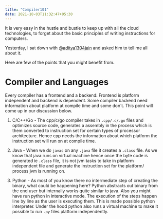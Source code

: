 ```yaml
---
title: "Compiler101"
date: 2021-10-03T11:32:47+05:30
---
```


It is very easy in the hustle and bustle to keep up with all the cloud technologies, to forget about the basic principles of writing instructions for computers.

Yesterday, I sat down with [@aditya1304jain](https://twitter.com/aditya1304jain) and asked him to tell me all about it.

Here are few of the points that you might benefit from. 

# Compiler and Languages

Every compiler has a frontend and a backend. Frontend is platform independent and backend is dependent. Some compiler backend need information about platform at compile time and some don't. This point will come up in our discussion below.

1. C/C++/Go - The cpp/c/go compiler takes in `.cpp/.c/.go` files and optimizes source code, generates a assembly in the process which is them converted to instruction set for certain types of processor architecture. Hence cpp needs the information about which platform the instruction set will run on at compile time.

2. Java - When we do `javac` on any `.java` file it creates a `.class` file. As we know that java runs on virtual machine hence once the byte code is generated ie `.class` file, it is not jvm tasks to take in platform independent file and generate the instruction set for the platform/ process jvm is running on.

3. Python - As most of you know there no intermediate step of creating the binary, what could be happening here? Python abstracts out binary from the end user but internally works quite similar to java. Also you might have run python in interactive mode. The execution of the steps happen line by line as the user is executing them. This is made possible python interpreter. Under the hood python also runs a virtual machine to make it possible to run `.py` files platform independently. 
